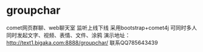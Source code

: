 # groupchar
comet网页群聊、web聊天室
监听上线下线
采用bootstrap+comet4j
可同时多人同时发起文字、视频、表情、文件、涂鸦
演示地址：http://text1.bigaka.com:8888/groupchar/
联系QQ785643439
